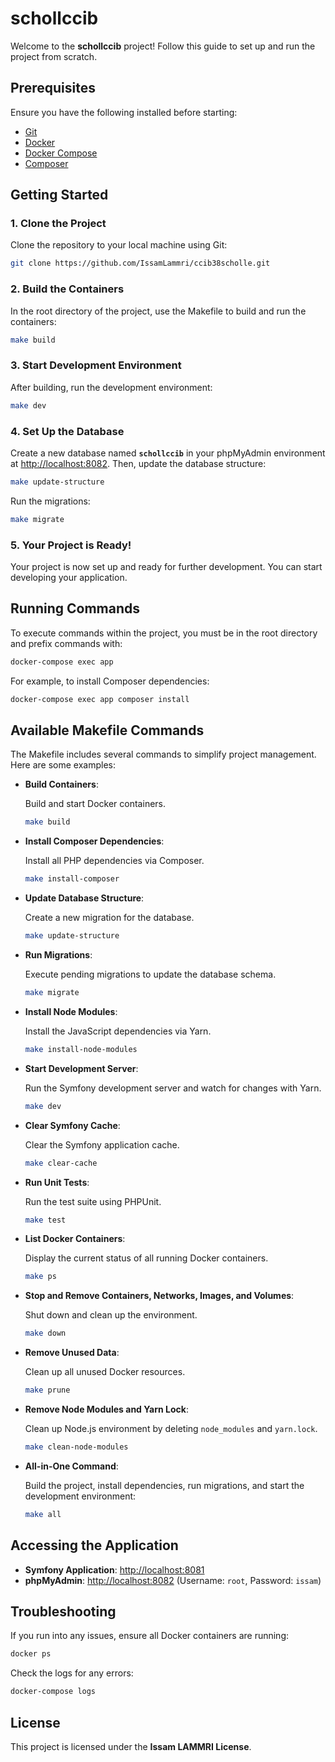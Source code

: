 
# schollccib

Welcome to the **schollccib** project! Follow this guide to set up and run the project from scratch.

## Prerequisites

Ensure you have the following installed before starting:
- [Git](https://git-scm.com/)
- [Docker](https://www.docker.com/products/docker-desktop)
- [Docker Compose](https://docs.docker.com/compose/install/)
- [Composer](https://getcomposer.org/)

## Getting Started

### 1. Clone the Project

Clone the repository to your local machine using Git:

```bash
git clone https://github.com/IssamLammri/ccib38scholle.git
```

### 2. Build the Containers

In the root directory of the project, use the Makefile to build and run the containers:

```bash
make build
```

### 3. Start Development Environment

After building, run the development environment:

```bash
make dev
```

### 4. Set Up the Database

Create a new database named **`schollccib`** in your phpMyAdmin environment at [http://localhost:8082](http://localhost:8082). Then, update the database structure:

```bash
make update-structure
```

Run the migrations:

```bash
make migrate
```

### 5. Your Project is Ready!

Your project is now set up and ready for further development. You can start developing your application.

## Running Commands

To execute commands within the project, you must be in the root directory and prefix commands with:

```bash
docker-compose exec app
```

For example, to install Composer dependencies:

```bash
docker-compose exec app composer install
```

## Available Makefile Commands

The Makefile includes several commands to simplify project management. Here are some examples:

- **Build Containers**:

  Build and start Docker containers.
  ```bash
  make build
  ```

- **Install Composer Dependencies**:

  Install all PHP dependencies via Composer.
  ```bash
  make install-composer
  ```

- **Update Database Structure**:

  Create a new migration for the database.
  ```bash
  make update-structure
  ```

- **Run Migrations**:

  Execute pending migrations to update the database schema.
  ```bash
  make migrate
  ```

- **Install Node Modules**:

  Install the JavaScript dependencies via Yarn.
  ```bash
  make install-node-modules
  ```

- **Start Development Server**:

  Run the Symfony development server and watch for changes with Yarn.
  ```bash
  make dev
  ```

- **Clear Symfony Cache**:

  Clear the Symfony application cache.
  ```bash
  make clear-cache
  ```

- **Run Unit Tests**:

  Run the test suite using PHPUnit.
  ```bash
  make test
  ```

- **List Docker Containers**:

  Display the current status of all running Docker containers.
  ```bash
  make ps
  ```

- **Stop and Remove Containers, Networks, Images, and Volumes**:

  Shut down and clean up the environment.
  ```bash
  make down
  ```

- **Remove Unused Data**:

  Clean up all unused Docker resources.
  ```bash
  make prune
  ```

- **Remove Node Modules and Yarn Lock**:

  Clean up Node.js environment by deleting `node_modules` and `yarn.lock`.
  ```bash
  make clean-node-modules
  ```

- **All-in-One Command**:

  Build the project, install dependencies, run migrations, and start the development environment:
  ```bash
  make all
  ```

## Accessing the Application

- **Symfony Application**: [http://localhost:8081](http://localhost:8081)
- **phpMyAdmin**: [http://localhost:8082](http://localhost:8082) (Username: `root`, Password: `issam`)

## Troubleshooting

If you run into any issues, ensure all Docker containers are running:

```bash
docker ps
```

Check the logs for any errors:

```bash
docker-compose logs
```

## License

This project is licensed under the **Issam LAMMRI License**.
